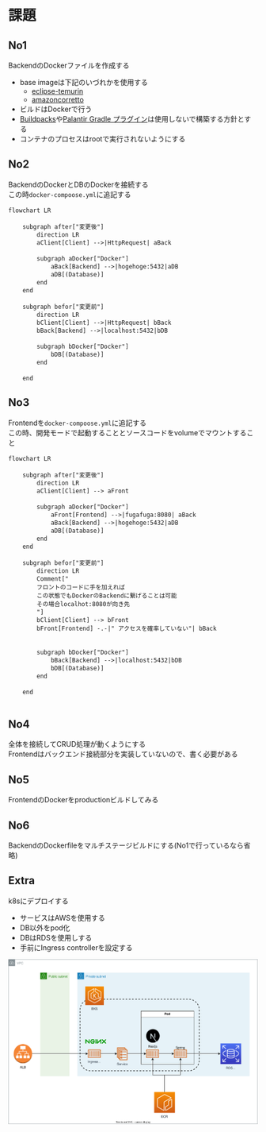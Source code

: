 # 課題

## No1
BackendのDockerファイルを作成する

- base imageは下記のいづれかを使用する
  - [eclipse-temurin](https://hub.docker.com/_/eclipse-temurin)
  - [amazoncorretto](https://hub.docker.com/_/amazoncorretto)
- ビルドはDockerで行う
- [Buildpacks](https://buildpacks.io/)や[Palantir Gradle プラグイン](https://github.com/palantir/gradle-docker)は使用しないで構築する方針とする
- コンテナのプロセスはrootで実行されないようにする

## No2
BackendのDockerとDBのDockerを接続する  
この時`docker-compoose.yml`に追記する

```mermaid
flowchart LR

    subgraph after["変更後"]
        direction LR
        aClient[Client] -->|HttpRequest| aBack

        subgraph aDocker["Docker"]
            aBack[Backend] -->|hogehoge:5432|aDB
            aDB[(Database)]
        end
    end

    subgraph befor["変更前"]
        direction LR
        bClient[Client] -->|HttpRequest| bBack
        bBack[Backend] -->|localhost:5432|bDB

        subgraph bDocker["Docker"]
            bDB[(Database)]
        end

    end
```

## No3
Frontendを`docker-compoose.yml`に追記する  
この時、開発モードで起動することとソースコードをvolumeでマウントすること

```mermaid
flowchart LR

    subgraph after["変更後"]
        direction LR
        aClient[Client] --> aFront

        subgraph aDocker["Docker"]
            aFront[Frontend] -->|fugafuga:8080| aBack
            aBack[Backend] -->|hogehoge:5432|aDB
            aDB[(Database)]
        end
    end

    subgraph befor["変更前"]
        direction LR
        Comment["
        フロントのコードに手を加えれば
        この状態でもDockerのBackendに繋げることは可能
        その場合localhot:8080が向き先
        "]
        bClient[Client] --> bFront
        bFront[Frontend] -.-|" アクセスを確率していない"| bBack
       

        subgraph bDocker["Docker"]
            bBack[Backend] -->|localhost:5432|bDB
            bDB[(Database)]
        end

    end
    
```

## No4
全体を接続してCRUD処理が動くようにする  
Frontendはバックエンド接続部分を実装していないので、書く必要がある

## No5
FrontendのDockerをproductionビルドしてみる

## No6
BackendのDockerfileをマルチステージビルドにする(No1で行っているなら省略)

## Extra
k8sにデプロイする

- サービスはAWSを使用する
- DB以外をpod化
- DBはRDSを使用しする
- 手前にIngress controllerを設定する

![構成図](./doc/images/aws_architecture.drawio.svg)